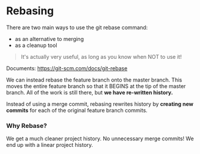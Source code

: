 # Rebasing

There are two main ways to use the git rebase command:

- as an alternative to merging
- as a cleanup tool

> It's actually very useful, as long as you know when NOT to use it!

Documents: https://git-scm.com/docs/git-rebase

We can instead rebase the feature branch onto the master branch. This moves the entire feature branch so that it BEGINS at the tip of the master branch. All of the work is still there, but **we have re-written history.**

Instead of using a merge commit, rebasing rewrites history by **creating new commits** for each of the original feature branch commits.

### Why Rebase?

We get a much cleaner project history. No unnecessary merge commits! We end up with a linear project history.

